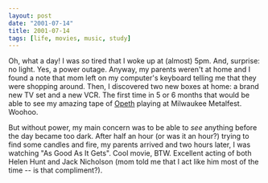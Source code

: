 ```yaml
---
layout: post
date: "2001-07-14"
title: 2001-07-14
tags: [life, movies, music, study]
---
```

Oh, what a day! I was *so* tired that I woke up at (almost) 5pm.
And, surprise: no light. Yes, a power outage. Anyway, my parents
weren't at home and I found a note that mom left on my computer's
keyboard telling me that they were shopping around. Then, I
discovered two new boxes at home: a brand new TV set and a new VCR.
The first time in 5 or 6 months that would be able to see my
amazing tape of [Opeth](http://www.opeth.com) playing at Milwaukee
Metalfest. Woohoo.

But without power, my main concern was to be able to *see* anything
before the day became too dark. After half an hour (or was it an
hour?) trying to find some candles and fire, my parents arrived and
two hours later, I was watching "As Good As It Gets". Cool movie,
BTW. Excellent acting of both Helen Hunt and Jack Nicholson (mom
told me that I act like him most of the time -- is that
compliment?).
